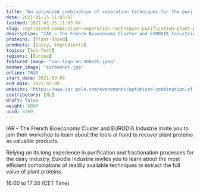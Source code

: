 ```yaml
---
title: "An optimized combination of separation techniques for the purification of plant proteins"
date: 2021-01-15 11:03:07
lastmod: 2021-01-15 11:03:07
slug: /optimized-combination-separation-techniques-purification-plant-proteins
description: "IAR – The French Bioeconomy Cluster and EURODIA Industrie invite you to join their workshop to learn about the tools at hand to recover plant proteins as valuable products.Relying on its long experience in purification and fractionation processes for the dairy industry, Eurodia Industrie invites you to learn about the most efficient combinations of readily available techniques to extract the full value of plant proteins.16:00 to 17:30 (CET Time)"
proteins: [Plant-Based]
products: [Dairy, Ingredients]
topics: [Sci-Tech]
regions: [Europe]
featured_image: "iar-logo-en-300x95.jpeg"
banner_image: "iarbanner.jpg"
online: TRUE
start_date: 2021-03-09
end_date: 2021-03-09
website: "https://www.iar-pole.com/evenements/optimized-combination-of-separation-technics/"
contributors: [NL]
draft: false
weight: 5000
uuid: 8269
---
```

<p>IAR – The French Bioeconomy Cluster and EURODIA Industrie invite you to join their workshop to learn about the tools at hand to recover plant proteins as valuable products.</p>
<p>Relying on its long experience in purification and fractionation processes for the dairy industry, Eurodia Industrie invites you to learn about the most efficient combinations of readily available techniques to extract the full value of plant proteins.</p>
<p>16:00 to 17:30 (CET Time)</p>
